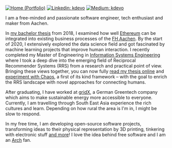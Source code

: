 [![Home (Portfolio)](https://img.shields.io/badge/Home-kdevo.dev-0097a7?logo=github&style=flat-square&logoColor=white&link=https://kdevo.dev/)](https://kdevo.dev/)
[![Linkedin: kdevo](https://img.shields.io/badge/Linked-/in/kdevo-0097a7?style=flat-square&logo=LinkedIn&logoColor=white&link=https://www.linkedin.com/in/kdevo/)](https://www.linkedin.com/in/kdevo/)
[![Medium: kdevo](https://img.shields.io/badge/Medium-@kdevo-0097a7?style=flat-square&logo=Medium&logoColor=white&link=https://medium.com/@kdevo)](https://medium.com/@kdevo)

I am a free-minded and passionate software engineer, tech enthusiast and maker from Aachen.

In [my bachelor thesis](https://kdevo.dev/#bachelor-thesis) from 2018, I examined how well [Ethereum](https://ethereum.org/) can be integrated into existing business processes of the [FH Aachen](https://www.fh-aachen.de/).
By the start of 2020, I extensively explored the data science field and got fascinated by machine learning projects that improve human interaction.
I recently completed my Master of Engineering in [Information Systems Engineering](https://fhac.de/ise) where I took a deep dive into the emerging field of Reciprocal Recommender Systems (RRS) from a research and practical point of view. Bringing these views together, you can now fully [read my thesis online](https://kdevo.dev/#master-thesis) and [experiment with Chaos](https://github.com/kdevo/chaos-rrs), a first of its kind framework – with the goal to enrich the RRS landscape with novel approaches for connecting humans.

After graduating, I have worked at [gridX](https://github.com/grid-x), a German Greentech company which aims to make sustainable energy more accessible to everyone.
Currently, I am travelling through South East Asia experience the rich cultures and learn. Depending on how rural the area is I'm in, I might be slow to respond.

In my free time, I am developing open-source software projects, transforming ideas to their physical representation by 3D printing, tinkering with electronic stuff [and more](https://kdevo.dev/#kd)! I love the idea behind free software and I am an [Arch](https://archlinux.org/) fan.
